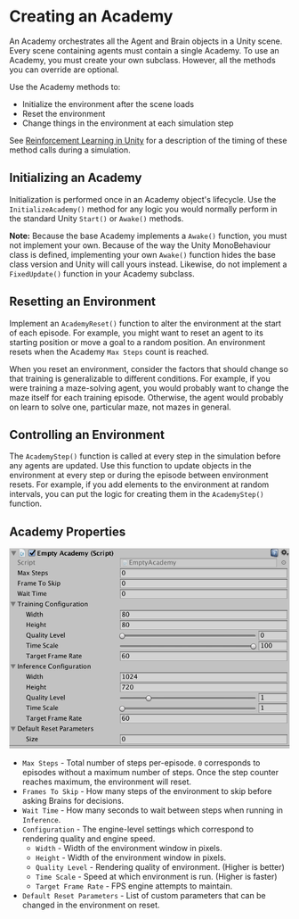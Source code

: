 # Creating an Academy

An Academy orchestrates all the Agent and Brain objects in a Unity scene. Every scene containing agents must contain a single Academy. To use an Academy, you must create your own subclass. However, all the methods you can override are optional. 

Use the Academy methods to:

* Initialize the environment after the scene loads
* Reset the environment
* Change things in the environment at each simulation step

See [Reinforcement Learning in Unity](Reinforcement-Learning-in-Unity.md) for a description of the timing of these method calls during a simulation.

## Initializing an Academy

Initialization is performed once in an Academy object's lifecycle. Use the `InitializeAcademy()` method for any logic you would normally perform in the standard Unity `Start()` or `Awake()` methods. 

**Note:** Because the base Academy implements a `Awake()` function, you must not implement your own. Because of the way the Unity MonoBehaviour class is defined, implementing your own `Awake()` function hides the base class version and Unity will call yours instead. Likewise, do not implement a `FixedUpdate()` function in your Academy subclass.

## Resetting an Environment

Implement an `AcademyReset()` function to alter the environment at the start of each episode. For example, you might want to reset an agent to its starting position or move a goal to a random position. An environment resets when the Academy `Max Steps` count is reached. 

When you reset an environment, consider the factors that should change so that training is generalizable to different conditions. For example, if you were training a maze-solving agent, you would probably want to change the maze itself for each training episode. Otherwise, the agent would probably on learn to solve one, particular maze, not mazes in general.

## Controlling an Environment

The `AcademyStep()` function is called at every step in the simulation before any agents are updated. Use this function to update objects in the environment at every step or during the episode between environment resets. For example, if you add elements to the environment at random intervals, you can put the logic for creating them in the `AcademyStep()` function.

## Academy Properties

![Academy Inspector](images/academy.png)

* `Max Steps` - Total number of steps per-episode. `0` corresponds to episodes without a maximum number of steps. Once the step counter reaches maximum, the environment will reset.
* `Frames To Skip` - How many steps of the environment to skip before asking Brains for decisions.
* `Wait Time` - How many seconds to wait between steps when running in `Inference`.
* `Configuration` - The engine-level settings which correspond to rendering quality and engine speed.
    * `Width` - Width of the environment window in pixels.
    * `Height` - Width of the environment window in pixels.
    * `Quality Level` - Rendering quality of environment. (Higher is better)
    * `Time Scale` - Speed at which environment is run. (Higher is faster)
    * `Target Frame Rate` - FPS engine attempts to maintain. 
* `Default Reset Parameters` - List of custom parameters that can be changed in the environment on reset.
